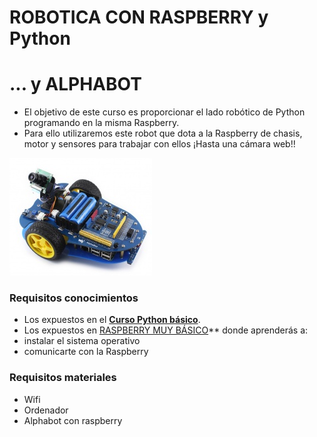 # ROBOTICA CON RASPBERRY y Python
# ... y ALPHABOT

* El objetivo de este curso es proporcionar el lado robótico de Python programando en la misma Raspberry.
* Para ello utilizaremos este robot que dota a la Raspberry de chasis, motor y sensores para trabajar con ellos ¡Hasta una cámara web!!

![](/assets/apphabot1.png)

### Requisitos conocimientos
* Los expuestos en el [**Curso Python básico**](https://catedu.gitbooks.io/introduccion-a-python/content/). 
* Los expuestos en [RASPBERRY MUY BÁSICO](https://catedu.gitbooks.io/raspberry-muy-basico/content/)** donde aprenderás a:
* instalar el sistema operativo
* comunicarte con la Raspberry
### Requisitos materiales
* Wifi
* Ordenador
* Alphabot con raspberry



